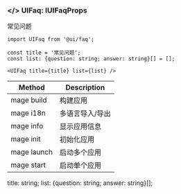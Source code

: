 ### </> UIFaq: IUIFaqProps

常见问题

```
import UIFaq from '@ui/faq';

const title = '常见问题';
const list: {question: string; answer: string}[] = [];

<UIFaq title={title} list={list} />
```

| Method      | Description     |
| ----------- | --------------- |
| mage build  | 构建应用        |
| mage i18n   | 多语言导入/导出 |
| mage info   | 显示应用信息    |
| mage init   | 初始化应用      |
| mage launch | 启动多个应用    |
| mage start  | 启动单个应用    |

title: string;
list: {question: string; answer: string}[];
